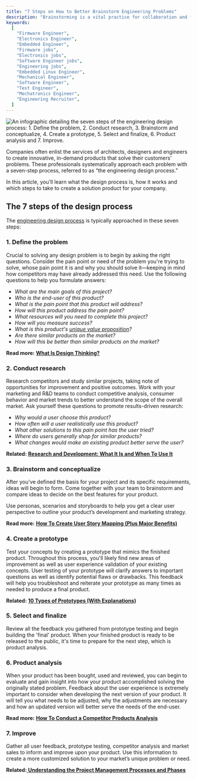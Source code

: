 ```yaml
---
title: "7 Steps on How to Better Brainstorm Engineering Problems"
description: "Brainstorming is a vital practice for collaboration and for solving technical issues encountered during a project. It helps to break out of the monotonous ..."
keywords:
  [
    "Firmware Engineer",
    "Electronics Engineer",
    "Embedded Engineer",
    "Firmware jobs",
    "Electronics jobs",
    "Software Engineer jobs",
    "Engineering jobs",
    "Embedded Linux Engineer",
    "Mechanical Engineer",
    "Software Engineer",
    "Test Engineer",
    "Mechatronics Engineer",
    "Engineering Recruiter",
  ]
---
```


![An infographic detailing the seven steps of the engineering design process: 1. Define the problem, 2. Conduct research, 3. Brainstorm and conceptualize, 4. Create a prototype, 5. Select and finalize, 6. Product analysis and 7. Improve.](https://images.ctfassets.net/pdf29us7flmy/cWESecf3SbrGAah3xBY9F/89b0deba9661d57791646430dafb7104/engineering-design-process-steps.jpg?w=720&q=100&fm=jpg)

Companies often enlist the services of architects, designers and engineers to create innovative, in-demand products that solve their customers’ problems. These professionals systematically approach each problem with a seven-step process, referred to as “the engineering design process.”

In this article, you'll learn what the design process is, how it works and which steps to take to create a solution product for your company.



## The 7 steps of the design process

The [engineering design process](https://www.indeed.com/career-advice/career-development/engineering-design-process) is typically approached in these seven steps:

### 1. Define the problem

Crucial to solving any design problem is to begin by asking the right questions. Consider the pain point or need of the problem you're trying to solve, whose pain point it is and why you should solve it—keeping in mind how competitors may have already addressed this need. Use the following questions to help you formulate answers:

- _What are the main goals of this project?_
- _Who is the end-user of this product?_
- _What is the pain point that this product will address?_
- _How will this product address the pain point?_
- _What resources will you need to complete this project?_
- _How will you measure success?_
- _What is this product's_ [_unique value proposition_](https://www.indeed.com/career-advice/career-development/customer-value-proposition)_?_
- _Are there similar products on the market?_
- _How will this be better than similar products on the market?_

**Read more:** [**What Is Design Thinking?**](https://www.indeed.com/career-advice/career-development/design-thinking)

### 2. Conduct research

Research competitors and study similar projects, taking note of opportunities for improvement and positive outcomes. Work with your marketing and R&D teams to conduct competitive analysis, consumer behavior and market trends to better understand the scope of the overall market. Ask yourself these questions to promote results-driven research:

- _Why would a user choose this product?_
- _How often will a user realistically use this product?_
- _What other solutions to this pain point has the user tried?_
- _Where do users generally shop for similar products?_
- _What changes would make an existing product better serve the user?_

**Related:** [**Research and Development: What It Is and When To Use It**](https://www.indeed.com/career-advice/career-development/research-and-development)

### 3. Brainstorm and conceptualize

After you've defined the basis for your project and its specific requirements, ideas will begin to form. Come together with your team to brainstorm and compare ideas to decide on the best features for your product.

Use personas, scenarios and storyboards to help you get a clear user perspective to outline your product’s development and marketing strategy.

**Read more:** [**How To Create User Story Mapping (Plus Major Benefits)**](https://www.indeed.com/career-advice/career-development/user-story-mapping)

### 4. Create a prototype

Test your concepts by creating a prototype that mimics the finished product. Throughout this process, you'll likely find new areas of improvement as well as user experience validation of your existing concepts. User testing of your prototype will clarify answers to important questions as well as identify potential flaws or drawbacks. This feedback will help you troubleshoot and reiterate your prototype as many times as needed to produce a final product.

**Related:** [**10 Types of Prototypes (With Explanations)**](https://www.indeed.com/career-advice/career-development/types-of-prototyping)

### 5. Select and finalize

Review all the feedback you gathered from prototype testing and begin building the 'final' product. When your finished product is ready to be released to the public, it's time to prepare for the next step, which is product analysis.

### 6. Product analysis

When your product has been bought, used and reviewed, you can begin to evaluate and gain insight into how your product accomplished solving the originally stated problem. Feedback about the user experience is extremely important to consider when developing the next version of your product. It will tell you what needs to be adjusted, why the adjustments are necessary and how an updated version will better serve the needs of the end-user.

**Read more:** [**How To Conduct a Competitor Products Analysis**](https://www.indeed.com/career-advice/career-development/competitor-products)

### 7. Improve

Gather all user feedback, prototype testing, competitor analysis and market sales to inform and improve upon your product. Use this information to create a more customized solution to your market’s unique problem or need.

**Related:**[ **Understanding the Project Management Processes and Phases**](https://www.indeed.com/career-advice/career-development/project-management-processes)
